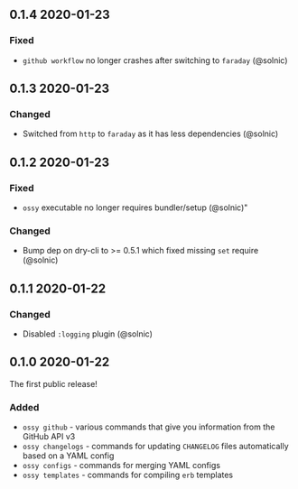 ## 0.1.4 2020-01-23

### Fixed

- `github workflow` no longer crashes after switching to `faraday` (@solnic)

## 0.1.3 2020-01-23

### Changed

- Switched from `http` to `faraday` as it has less dependencies (@solnic)

## 0.1.2 2020-01-23

### Fixed

- `ossy` executable no longer requires bundler/setup (@solnic)"

### Changed

- Bump dep on dry-cli to >= 0.5.1 which fixed missing `set` require (@solnic)

## 0.1.1 2020-01-22

### Changed

- Disabled `:logging` plugin (@solnic)

## 0.1.0 2020-01-22

The first public release!

### Added

- `ossy github` - various commands that give you information from the GitHub API v3
- `ossy changelogs` - commands for updating `CHANGELOG` files automatically based on a YAML config
- `ossy configs` - commands for merging YAML configs
- `ossy templates` - commands for compiling `erb` templates

